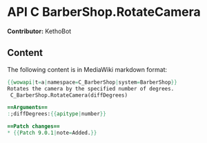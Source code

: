 # API C BarberShop.RotateCamera

**Contributor:** KethoBot

## Content

The following content is in MediaWiki markdown format:

```mediawiki
{{wowapi|t=a|namespace=C_BarberShop|system=BarberShop}}
Rotates the camera by the specified number of degrees.
 C_BarberShop.RotateCamera(diffDegrees)

==Arguments==
:;diffDegrees:{{apitype|number}}

==Patch changes==
* {{Patch 9.0.1|note=Added.}}
```